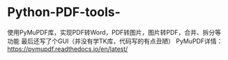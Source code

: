 # Python-PDF-tools-
使用PyMuPDF库，实现PDF转Word，PDF转图片，图片转PDF，合并、拆分等功能
最后还写了个GUI（并没有学TK库，代码写的有点丑陋）
PyMuPDF详情：https://pymupdf.readthedocs.io/en/latest/
